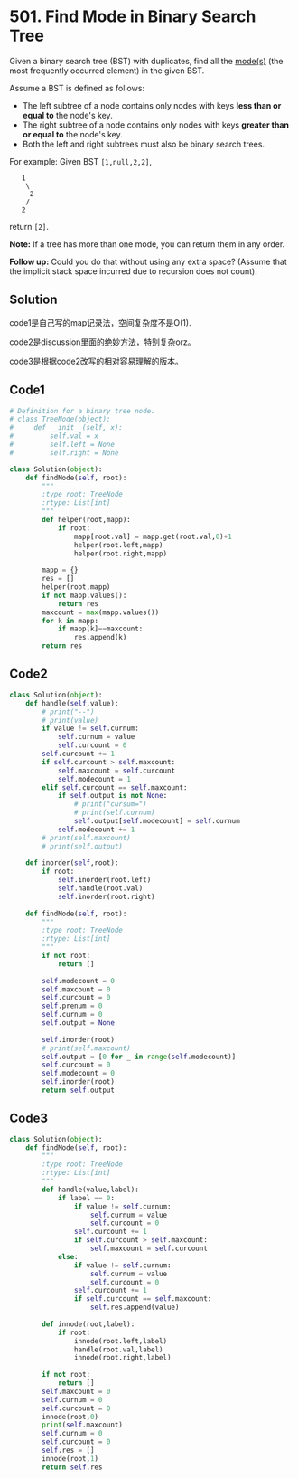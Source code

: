 # 501. Find Mode in Binary Search Tree

Given a binary search tree (BST) with duplicates, find all the [mode(s)](https://en.wikipedia.org/wiki/Mode_(statistics)) (the most frequently occurred element) in the given BST.

Assume a BST is defined as follows:

- The left subtree of a node contains only nodes with keys **less than or equal to** the node's key.
- The right subtree of a node contains only nodes with keys **greater than or equal to** the node's key.
- Both the left and right subtrees must also be binary search trees.

 

For example:
Given BST `[1,null,2,2]`,

```
   1
    \
     2
    /
   2
```

 

return `[2]`.

**Note:** If a tree has more than one mode, you can return them in any order.

**Follow up:** Could you do that without using any extra space? (Assume that the implicit stack space incurred due to recursion does not count).

## Solution

code1是自己写的map记录法，空间复杂度不是O(1).

code2是discussion里面的绝妙方法，特别复杂orz。

code3是根据code2改写的相对容易理解的版本。

## Code1

```python
# Definition for a binary tree node.
# class TreeNode(object):
#     def __init__(self, x):
#         self.val = x
#         self.left = None
#         self.right = None

class Solution(object):
    def findMode(self, root):
        """
        :type root: TreeNode
        :rtype: List[int]
        """
        def helper(root,mapp):
            if root:
                mapp[root.val] = mapp.get(root.val,0)+1
                helper(root.left,mapp)
                helper(root.right,mapp)
                
        mapp = {}
        res = []
        helper(root,mapp)
        if not mapp.values():
            return res
        maxcount = max(mapp.values())
        for k in mapp:
            if mapp[k]==maxcount:
                res.append(k)
        return res
```



## Code2

```python
class Solution(object):
    def handle(self,value):
        # print("--")
        # print(value)
        if value != self.curnum:
            self.curnum = value
            self.curcount = 0
        self.curcount += 1
        if self.curcount > self.maxcount:
            self.maxcount = self.curcount
            self.modecount = 1
        elif self.curcount == self.maxcount:
            if self.output is not None:
                # print("cursum=")
                # print(self.curnum)
                self.output[self.modecount] = self.curnum
            self.modecount += 1
        # print(self.maxcount)
        # print(self.output)
    
    def inorder(self,root):
        if root:
            self.inorder(root.left)
            self.handle(root.val)
            self.inorder(root.right)
        
    def findMode(self, root):
        """
        :type root: TreeNode
        :rtype: List[int]
        """
        if not root:
            return []
        
        self.modecount = 0
        self.maxcount = 0
        self.curcount = 0
        self.prenum = 0
        self.curnum = 0
        self.output = None
        
        self.inorder(root)
        # print(self.maxcount)
        self.output = [0 for _ in range(self.modecount)]
        self.curcount = 0
        self.modecount = 0
        self.inorder(root)
        return self.output
```



## Code3

```python
class Solution(object):
    def findMode(self, root):
        """
        :type root: TreeNode
        :rtype: List[int]
        """
        def handle(value,label):
            if label == 0:
                if value != self.curnum:
                    self.curnum = value
                    self.curcount = 0
                self.curcount += 1
                if self.curcount > self.maxcount:
                    self.maxcount = self.curcount
            else:
                if value != self.curnum:
                    self.curnum = value
                    self.curcount = 0
                self.curcount += 1
                if self.curcount == self.maxcount:
                    self.res.append(value)
        
        def innode(root,label):
            if root:
                innode(root.left,label)
                handle(root.val,label)
                innode(root.right,label)
            
        if not root:
            return []
        self.maxcount = 0
        self.curnum = 0
        self.curcount = 0
        innode(root,0)
        print(self.maxcount)
        self.curnum = 0
        self.curcount = 0
        self.res = []
        innode(root,1)
        return self.res
```